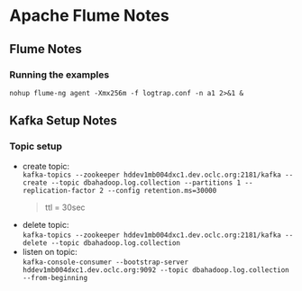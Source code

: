 # Apache Flume Notes
## Flume Notes
### Running the examples
`nohup flume-ng agent -Xmx256m -f logtrap.conf -n a1 2>&1 &`

## Kafka Setup Notes
### Topic setup
* create topic:  
    `kafka-topics --zookeeper hddev1mb004dxc1.dev.oclc.org:2181/kafka --create --topic dbahadoop.log.collection --partitions 1 --replication-factor 2 --config retention.ms=30000`  
    > ttl = 30sec
* delete topic:  
    `kafka-topics --zookeeper hddev1mb004dxc1.dev.oclc.org:2181/kafka --delete --topic dbahadoop.log.collection`  
* listen on topic:  
    `kafka-console-consumer --bootstrap-server hddev1mb004dxc1.dev.oclc.org:9092 --topic dbahadoop.log.collection --from-beginning`